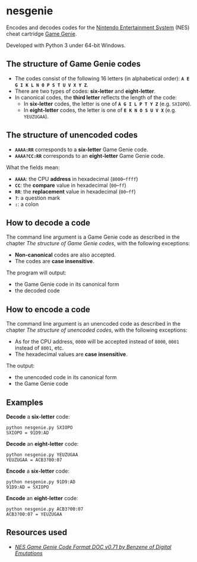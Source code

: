 # nesgenie

Encodes and decodes codes for the [Nintendo Entertainment System](http://en.wikipedia.org/wiki/Nintendo_Entertainment_System) (NES) cheat cartridge [Game Genie](http://en.wikipedia.org/wiki/Game_Genie).

Developed with Python 3 under 64-bit Windows.

## The structure of Game Genie codes
* The codes consist of the following 16 letters (in alphabetical order): **`A E G I K L N O P S T U V X Y Z`**.
* There are two types of codes: **six-letter** and **eight-letter**.
* In canonical codes, the **third letter** reflects the length of the code:
  * In **six-letter** codes, the letter is one of **`A G I L P T Y Z`** (e.g. `SXIOPO`).
  * In **eight-letter** codes, the letter is one of **`E K N O S U V X`** (e.g. `YEUZUGAA`).

## The structure of unencoded codes
  * **`AAAA:RR`** corresponds to a **six-letter** Game Genie code.
  * **`AAAA?CC:RR`** corresponds to an **eight-letter** Game Genie code.

What the fields mean:
  * **`AAAA`**: the CPU **address** in hexadecimal (`8000`&ndash;`ffff`)
  * **`CC`**: the **compare** value in hexadecimal (`00`&ndash;`ff`)
  * **`RR`**: the **replacement** value in hexadecimal (`00`&ndash;`ff`)
  * **`?`**: a question mark
  * **`:`**: a colon

## How to decode a code
The command line argument is a Game Genie code as described in the chapter *The structure of Game Genie codes*, with the following exceptions:
  * **Non-canonical** codes are also accepted.
  * The codes are **case insensitive**.

The program will output:
  * the Game Genie code in its canonical form
  * the decoded code

## How to encode a code
The command line argument is an unencoded code as described in the chapter *The structure of unencoded codes*, with the following exceptions:
  * As for the CPU address, `0000` will be accepted instead of `8000`, `0001` instead of `8001`, etc.
  * The hexadecimal values are **case insensitive**.

The output:
  * the unencoded code in its canonical form
  * the Game Genie code

## Examples

**Decode** a **six-letter** code:
```
python nesgenie.py SXIOPO
SXIOPO = 91D9:AD
```

**Decode** an **eight-letter** code:
```
python nesgenie.py YEUZUGAA
YEUZUGAA = ACB3?00:07
```

**Encode** a **six-letter** code:
```
python nesgenie.py 91D9:AD
91D9:AD = SXIOPO
```

**Encode** an **eight-letter** code:
```
python nesgenie.py ACB3?00:07
ACB3?00:07 = YEUZUGAA
```

## Resources used
* [*NES Game Genie Code Format DOC v0.71 by Benzene of Digital Emutations*](http://nesdev.com/nesgg.txt)
